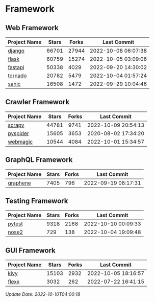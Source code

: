 # Framework

## Web Framework
| Project Name | Stars | Forks | Last Commit |
| ------------ | ----- | ----- | ----------- |
| [django](https://github.com/django/django) | 66701 | 27944 | 2022-10-08 06:07:38 |
| [flask](https://github.com/pallets/flask) | 60759 | 15274 | 2022-10-05 03:09:06 |
| [fastapi](https://github.com/tiangolo/fastapi) | 50338 | 4029 | 2022-09-20 14:30:02 |
| [tornado](https://github.com/tornadoweb/tornado) | 20782 | 5479 | 2022-10-04 01:57:24 |
| [sanic](https://github.com/sanic-org/sanic) | 16508 | 1472 | 2022-09-29 10:04:46 |

## Crawler Framework
| Project Name | Stars | Forks | Last Commit |
| ------------ | ----- | ----- | ----------- |
| [scrapy](https://github.com/scrapy/scrapy) | 44781 | 9741 | 2022-10-09 20:54:13 |
| [pyspider](https://github.com/binux/pyspider) | 15605 | 3653 | 2020-08-02 17:34:20 |
| [webmagic](https://github.com/code4craft/webmagic) | 10544 | 4084 | 2022-10-01 15:34:57 |

## GraphQL Framework
| Project Name | Stars | Forks | Last Commit |
| ------------ | ----- | ----- | ----------- |
| [graphene](https://github.com/graphql-python/graphene) | 7405 | 796 | 2022-09-19 08:17:31 |

## Testing Framework
| Project Name | Stars | Forks | Last Commit |
| ------------ | ----- | ----- | ----------- |
| [pytest](https://github.com/pytest-dev/pytest) | 9318 | 2168 | 2022-10-10 00:09:33 |
| [nose2](https://github.com/nose-devs/nose2) | 729 | 138 | 2022-10-04 19:09:48 |

## GUI Framework
| Project Name | Stars | Forks | Last Commit |
| ------------ | ----- | ----- | ----------- |
| [kivy](https://github.com/kivy/kivy) | 15103 | 2932 | 2022-10-05 18:16:57 |
| [flexx](https://github.com/flexxui/flexx) | 3032 | 262 | 2022-07-22 16:41:15 |

*Update Date: 2022-10-10T04:00:18*